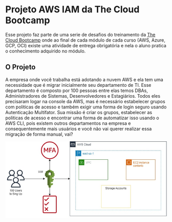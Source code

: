 # Projeto AWS IAM da The Cloud Bootcamp
Esse projeto faz parte de uma serie de desafios do treinamento da [The Cloud Bootcamp](https://thecloudbootcamp.com/ "The Cloud Bootcamp") onde ao final de cada módulo de cada curso (AWS, Azure, GCP, OCI) existe uma atividade de entrega obrigatória e nela o aluno pratica o conhecimento adquirido no módulo.

## O Projeto
A empresa onde você trabalha está adotando a nuvem AWS e ela tem uma necessidade que é migrar inicialmente seu departamento de TI. Esse departamento é composto por 100 pessoas entre elas temos DBAs, Administradores de Sistemas, Desenvolvedores e Estagiários. Todos eles precisaram logar na console da AWS, mas é necessário estabelecer grupos com politicas de acesso e também exigir uma forma de login seguro usando Autenticação Multifator. Sua missão é criar os grupos, estabelecer as politicas de acesso e encontrar uma forma de automatizar isso usando o AWS CLI, pois existem outros departamentos na empresa e consequentemente mais usuários e você não vai querer realizar essa migração de forma manual, vai?

![alt text](https://raw.githubusercontent.com/jcsantosgit/tcb-aws-mod2-challenge/main/desafio-aws-tcb.jpg)
